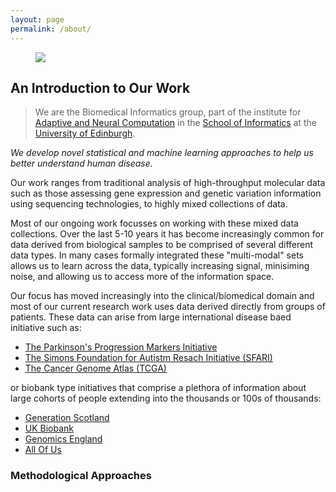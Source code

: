 ```yaml
---
layout: page
permalink: /about/
---
```


<figure>
   <img src='/assets/edinburgh/salisbury_crags.jpg' style='max-width:750px;' />
</figure>

## An Introduction to Our Work

> We are the Biomedical Informatics group, part of the institute for [Adaptive and Neural Computation](http://web.inf.ed.ac.uk/anc) in the [School of Informatics](http://inf.ed.ac.uk) at the [University of Edinburgh](http://www.ed.ac.uk).

*We develop novel statistical and machine learning approaches to help us better understand human disease.*

Our work ranges from traditional analysis of high-throughput molecular data such as those assessing gene expression and genetic variation information using sequencing technologies, to highly mixed collections of data.

Most of our ongoing work focusses on working with these mixed data collections. Over the last 5-10 years it has become increasingly common for data derived from biological samples to be comprised of several different data types. In many cases formally integrated these "multi-modal" sets allows us to learn across the data, typically increasing signal, minisiming noise, and allowing us to access more of the information space.

Our focus has moved increasingly into the clinical/biomedical domain and most of our current research work uses data derived directly from groups of patients. These data can arise from large international disease baed initiative such as:

- [The Parkinson's Progression Markers Initiative](https://www.ppmi-info.org)
- [The Simons Foundation for Autistm Resach Initiative (SFARI)](https://www.sfari.org)
- [The Cancer Genome Atlas (TCGA)](https://www.cancer.gov/ccg/research/genome-sequencing/tcga)

or biobank type initiatives that comprise a plethora of information about large cohorts of people extending into the thousands or 100s of thousands:

- [Generation Scotland](https://www.ed.ac.uk/generation-scotland)
- [UK Biobank](https://www.ukbiobank.ac.uk)
- [Genomics England](https://www.genomicsengland.co.uk)
- [All Of Us](https://allofus.nih.gov)

### Methodological Approaches
